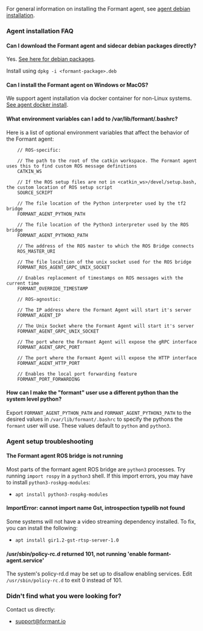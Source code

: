 For general information on installing the Formant agent, see [agent debian installation](./agent-debian-install.md).

### Agent installation FAQ

#### Can I download the Formant agent and sidecar debian packages directly?

Yes. [See here for debian packages](https://formant.jfrog.io/ui/packages?name=formant&type=packages).

Install using
`dpkg -i <formant-package>.deb`

#### Can I install the Formant agent on Windows or MacOS?

We support agent installation via docker container for non-Linux systems. [See agent docker install](./agent-docker-install.md).

#### What environment variables can I add to /var/lib/formant/.bashrc?

Here is a list of optional environment variables that affect the behavior of the Formant agent:

```
	// ROS-specific:

	// The path to the root of the catkin workspace. The Formant agent uses this to find custom ROS message definitions
	CATKIN_WS

	// If the ROS setup files are not in <catkin_ws>/devel/setup.bash, the custom location of ROS setup script
	SOURCE_SCRIPT

	// The file location of the Python interpreter used by the tf2 bridge
	FORMANT_AGENT_PYTHON_PATH

	// The file location of the Python3 interpreter used by the ROS bridge
	FORMANT_AGENT_PYTHON3_PATH

	// The address of the ROS master to which the ROS Bridge connects
	ROS_MASTER_URI

	// The file localtion of the unix socket used for the ROS bridge
	FORMANT_ROS_AGENT_GRPC_UNIX_SOCKET

	// Enables replacement of timestamps on ROS messages with the current time
	FORMANT_OVERRIDE_TIMESTAMP

	// ROS-agnostic:

	// The IP address where the Formant Agent will start it's server
	FORMANT_AGENT_IP

	// The Unix Socket where the Formant Agent will start it's server
	FORMANT_AGENT_GRPC_UNIX_SOCKET

	// The port where the Formant Agent will expose the gRPC interface
	FORMANT_AGENT_GRPC_PORT

	// The port where the Formant Agent will expose the HTTP interface
	FORMANT_AGENT_HTTP_PORT

	// Enables the local port forwarding feature
	FORMANT_PORT_FORWARDING
```

#### How can I make the "formant" user use a different python than the system level python?

Export `FORMANT_AGENT_PYTHON_PATH` and `FORMANT_AGENT_PYTHON3_PATH` to the desired values in `/var/lib/formant/.bashrc` to specify the pythons the `formant` user will use. These values default to `python` and `python3`.

### Agent setup troubleshooting

#### The Formant agent ROS bridge is not running

Most parts of the formant agent ROS bridge are `python3` processes. Try running `import rospy` in a `python3` shell. If this import errors, you may have to install `python3-roskpg-modules`:

-   `apt install python3-rospkg-modules`

#### ImportError: cannot import name Gst, introspection typelib not found

Some systems will not have a video streaming dependency installed. To fix, you can install the following:

-   `apt install gir1.2-gst-rtsp-server-1.0`

#### /usr/sbin/policy-rc.d returned 101, not running 'enable formant-agent.service'

The system's policy-rd.d may be set up to disallow enabling services. Edit `/usr/sbin/policy-rc.d` to exit 0 instead of 101.

### Didn't find what you were looking for?

Contact us directly:

-   support@formant.io
